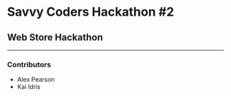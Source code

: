 # Savvy Coders Hackathon \#2
## Web Store Hackathon

---

### Contributors
+ Alex Pearson
+ Kai Idris
